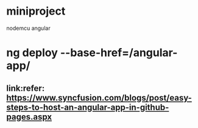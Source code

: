 # miniproject
nodemcu angular 
# ng deploy --base-href=/angular-app/
## link:refer: https://www.syncfusion.com/blogs/post/easy-steps-to-host-an-angular-app-in-github-pages.aspx
